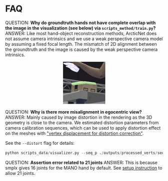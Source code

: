 # FAQ

QUESTION: **Why do groundtruth hands not have complete overlap with the image in the visualization (see below) via `scripts_method/train.py`?**
ANSWER: Like most hand-object reconstruction methods, ArcticNet does not assume camera intrinsics and we use a weak perspective camera model by assuming a fixed focal length. The mismatch of 2D alignment between the groundtruth and the image is caused by the weak perspective camera intrinsics.


<p align="center">
  <img src="./static/misalignment.png"/>
</p>

QUESTION: **Why is there more misalignment in egocentric view?**
ANSWER: Mainly caused by image distortion in the rendering as the 3D geometry is close to the camera. We estimated distortion parameters from camera calibration sequences, which can be used to apply distortion effect on the meshes with ["vertex displacement for distortion correction"](https://stackoverflow.com/questions/44489686/camera-lens-distortion-in-opengl).

See the `--distort` flag for details:

```python
python scripts_data/visualizer.py --seq_p ./outputs/processed_verts/seqs/s01/capsulemachine_use_01.npy --object --mano --view_idx 0 --distort
```

QUESTION: **Assertion error related to 21 joints**
ANSWER: This is because smplx gives 16 joints for the MANO hand by default. See [setup instruction](setup.md) to allow 21 joints.
